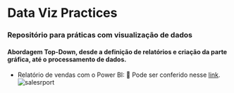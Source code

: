 # Data Viz Practices
### Repositório para práticas com visualização de dados
#### Abordagem Top-Down, desde a definição de relatórios e criação da parte gráfica, até o processamento de dados.
* Relatório de vendas com o Power BI:
🔗 Pode ser conferido nesse [link](https://app.powerbi.com/groups/me/reports/3e163376-8c61-4f34-84a7-906d8153a068/ReportSection?experience=power-bi).
![salesrport](https://i.imgur.com/dgzDWWa.png)
